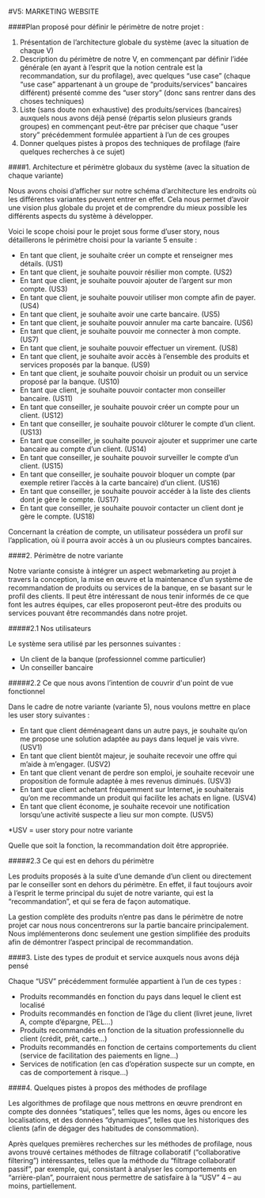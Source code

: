 #V5: MARKETING WEBSITE



####Plan proposé pour définir le périmètre de notre projet :

1. Présentation de l’architecture globale du système (avec la situation de chaque V)
2. Description du périmètre de notre V, en commençant par définir l’idée générale (en ayant à l’esprit que la notion centrale est la recommandation, sur du profilage), avec quelques “use case” (chaque “use case” appartenant à un groupe de “produits/services” bancaires différent) présenté comme des “user story” (donc sans rentrer dans des choses techniques)
3. Liste (sans doute non exhaustive) des produits/services (bancaires) auxquels nous avons déjà pensé (répartis selon plusieurs grands groupes) en commençant peut-être par préciser que chaque “user story” précédemment formulée appartient à l’un de ces groupes
4. Donner quelques pistes à propos des techniques de profilage (faire quelques recherches à ce sujet)


####1.	Architecture et périmètre globaux du système (avec la situation de chaque variante)



Nous avons choisi d’afficher sur notre schéma d’architecture les endroits où les différentes variantes peuvent entrer en effet. Cela nous permet d’avoir une vision plus globale du projet et de comprendre du mieux possible les différents aspects du système à développer.

Voici le scope choisi pour le projet sous forme d’user story, nous détaillerons le périmètre choisi pour la variante 5 ensuite :

* En tant que client, je souhaite créer un compte et renseigner mes détails. (US1)  
* En tant que client, je souhaite pouvoir résilier mon compte. (US2)  
* En tant que client, je souhaite pouvoir ajouter de l’argent sur mon compte. (US3)  
* En tant que client, je souhaite pouvoir utiliser mon compte afin de payer. (US4)  
* En tant que client, je souhaite avoir une carte bancaire. (US5)  
* En tant que client, je souhaite pouvoir annuler ma carte bancaire. (US6)  
* En tant que client, je souhaite pouvoir me connecter à mon compte. (US7)  
* En tant que client, je souhaite pouvoir effectuer un virement. (US8)  
* En tant que client, je souhaite avoir accès à l’ensemble des produits et services proposés par la banque. (US9)  
* En tant que client, je souhaite pouvoir choisir un produit ou un service proposé par la banque. (US10)  
* En tant que client, je souhaite pouvoir contacter mon conseiller bancaire. (US11)  
* En tant que conseiller, je souhaite pouvoir créer un compte pour un client. (US12)  
* En tant que conseiller, je souhaite pouvoir clôturer le compte d’un client. (US13)  
* En tant que conseiller, je souhaite pouvoir ajouter et supprimer une carte bancaire au compte d’un client. (US14)  
* En tant que conseiller, je souhaite pouvoir surveiller le compte d’un client. (US15)  
* En tant que conseiller, je souhaite pouvoir bloquer un compte (par exemple retirer l’accès à la carte bancaire) d’un client. (US16)  
* En tant que conseiller, je souhaite pouvoir accéder à la liste des clients dont je gère le compte. (US17)  
* En tant que conseiller, je souhaite pouvoir contacter un client dont je gère le compte. (US18)  

Concernant la création de compte, un utilisateur possédera un profil sur l’application, où il pourra avoir accès à un ou plusieurs comptes bancaires.

####2.	Périmètre de notre variante

Notre variante consiste à intégrer un aspect webmarketing au projet à travers la conception, la mise en œuvre et la maintenance d’un système de recommandation de produits ou services de la banque, en se basant sur le profil des clients. Il peut être intéressant de nous tenir informés de ce que font les autres équipes, car elles proposeront peut-être des produits ou services pouvant être recommandés dans notre projet.

#####2.1	Nos utilisateurs

Le système sera utilisé par les personnes suivantes :
* Un client de la banque (professionnel comme particulier)
* Un conseiller bancaire

#####2.2	Ce que nous avons l’intention de couvrir d'un point de vue fonctionnel

Dans le cadre de notre variante (variante 5), nous voulons mettre en place les user story suivantes :

* En tant que client déménageant dans un autre pays, je souhaite qu’on me propose une solution adaptée au pays dans lequel je vais vivre. (USV1)  
* En tant que client bientôt majeur, je souhaite recevoir une offre qui m’aide à m’engager. (USV2)  
* En tant que client venant de perdre son emploi, je souhaite recevoir une proposition de formule adaptée à mes revenus diminués. (USV3)  
* En tant que client achetant fréquemment sur Internet, je souhaiterais qu’on me recommande un produit qui facilite les achats en ligne. (USV4)  
* En tant que client économe, je souhaite recevoir une notification lorsqu’une activité suspecte a lieu sur mon compte. (USV5)  

*USV = user story pour notre variante

Quelle que soit la fonction, la recommandation doit être appropriée.

#####2.3	Ce qui est en dehors du périmètre

Les produits proposés à la suite d’une demande d’un client ou directement par le conseiller sont en dehors du périmètre. En effet, il faut toujours avoir à l’esprit le terme principal du sujet de notre variante, qui est la “recommandation”, et qui se fera de façon automatique.

La gestion complète des produits n’entre pas dans le périmètre de notre projet car nous nous concentrerons sur la partie bancaire principalement. Nous implémenterons donc seulement une gestion simplifiée des produits afin de démontrer l’aspect principal de recommandation.


####3.	Liste des types de produit et service auxquels nous avons déjà pensé

Chaque “USV” précédemment formulée appartient à l’un de ces types :

* Produits recommandés en fonction du pays dans lequel le client est localisé
* Produits recommandés en fonction de l’âge du client (livret jeune, livret A, compte d’épargne, PEL…)
* Produits recommandés en fonction de la situation professionnelle du client (crédit, prêt, carte…)
* Produits recommandés en fonction de certains comportements du client (service de facilitation des paiements en ligne…)
* Services de notification (en cas d’opération suspecte sur un compte, en cas de comportement à risque…)


####4.	Quelques pistes à propos des méthodes de profilage

Les algorithmes de profilage que nous mettrons en œuvre prendront en compte des données “statiques”, telles que les noms, âges ou encore les localisations, et des données “dynamiques”, telles que les historiques des clients (afin de dégager des habitudes de consommation).

Après quelques premières recherches sur les méthodes de profilage, nous avons trouvé certaines méthodes de filtrage collaboratif (“collaborative filtering”) intéressantes, telles que la méthode du “filtrage collaboratif passif”, par exemple, qui, consistant à analyser les comportements en “arrière-plan”, pourraient nous permettre de satisfaire à la “USV” 4 – au moins, partiellement.
